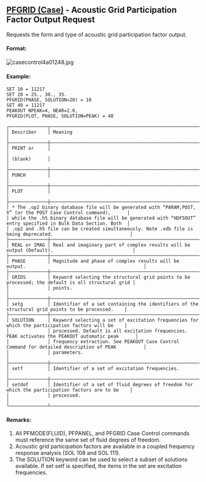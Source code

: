 ## [PFGRID (Case)](https://nexus.hexagon.com/documentationcenter/bundle/MSC_Nastran_2022.4/page/Nastran_Combined_Book/qrg/casecontrol4a/TOC.PFGRID.Case.xhtml) - Acoustic Grid Participation Factor Output Request

Requests the form and type of acoustic grid participation factor output.

#### Format:

![casecontrol4a01248.jpg](https://help-be.hexagonmi.com/bundle/MSC_Nastran_2022.4/page/Nastran_Combined_Book/qrg/casecontrol4a/../../../assets/casecontrol4a01248.jpg?_LANG=enus)  

#### Example:

```nastran
SET 10 = 11217
SET 20 = 25., 30., 35.
PFGRID(PHASE, SOLUTION=20) = 10
SET 40 = 11217
PEAKOUT NPEAK=4, NEAR=2.0,
PFGRID(PLOT, PHASE, SOLUTION=PEAK) = 40
```

```text
┌──────────────┬──────────────────────────────────────────────────────────────────────────────────────────────────┐
│ Describer    │ Meaning                                                                                          │
├──────────────┼──────────────────────────────────────────────────────────────────────────────────────────────────┤
│ PRINT or     │                                                                                                  │
│ (blank)      │                                                                                                  │
├──────────────┼──────────────────────────────────────────────────────────────────────────────────────────────────┤
│ PUNCH        │                                                                                                  │
├──────────────┼──────────────────────────────────────────────────────────────────────────────────────────────────┤
│ PLOT         │                                                                                                  │
├──────────────┼──────────────────────────────────────────────────────────────────────────────────────────────────┤
│ * The .op2 binary database file will be generated with “PARAM,POST, X” (or the POST Case Control command),      │
│ while the .h5 binary database file will be generated with “HDF5OUT” entry specified in Bulk Data Section. Both  │
│ .op2 and .h5 file can be created simultaneously. Note .xdb file is being deprecated.                            │
├──────────────┼──────────────────────────────────────────────────────────────────────────────────────────────────┤
│ REAL or IMAG │ Real and imaginary part of complex results will be output (Default).                             │
├──────────────┼──────────────────────────────────────────────────────────────────────────────────────────────────┤
│ PHASE        │ Magnitude and phase of complex results will be output.                                           │
├──────────────┼──────────────────────────────────────────────────────────────────────────────────────────────────┤
│ GRIDS        │ Keyword selecting the structural grid points to be processed; the default is all structural grid │
│              │ points.                                                                                          │
├──────────────┼──────────────────────────────────────────────────────────────────────────────────────────────────┤
│ setg         │ Identifier of a set containing the identifiers of the structural grid points to be processed.    │
├──────────────┼──────────────────────────────────────────────────────────────────────────────────────────────────┤
│ SOLUTION     │ Keyword selecting a set of excitation frequencies for which the participation factors will be    │
│              │ processed. Default is all excitation frequencies. PEAK activates the PEAKOUT automatic peak      │
│              │ frequency extraction. See PEAKOUT Case Control Command for detailed description of PEAK          │
│              │ parameters.                                                                                      │
├──────────────┼──────────────────────────────────────────────────────────────────────────────────────────────────┤
│ setf         │ Identifier of a set of excitation frequencies.                                                   │
├──────────────┼──────────────────────────────────────────────────────────────────────────────────────────────────┤
│ setdof       │ Identifier of a set of fluid degrees of freedom for which the participation factors are to be    │
│              │ processed.                                                                                       │
└──────────────┴──────────────────────────────────────────────────────────────────────────────────────────────────┘
```

#### Remarks:

1. All PFMODE(FLUID), PFPANEL, and PFGRID Case Control commands must reference the same set of fluid degrees of freedom.
2. Acoustic grid participation factors are available in a coupled frequency response analysis (SOL 108 and SOL 111).
3. The SOLUTION keyword can be used to select a subset of solutions available. If set setf is specified, the items in the set are excitation frequencies.

